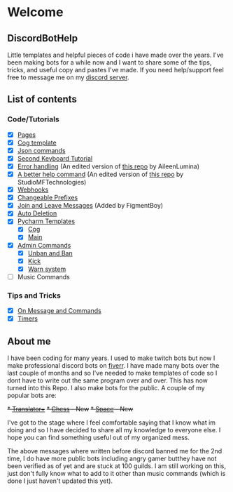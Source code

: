 # Welcome

## DiscordBotHelp

Little templates and helpful pieces of code i have made over the years. I've been making bots for a while now and I want to share some of the tips, tricks, and useful copy and pastes I've made. If you need help/support feel free to message me on my [discord server](https://discord.gg/A7aQfW6).

## List of contents

### Code/Tutorials

* [x] [Pages](Pages)
* [x] [Cog template](Cog%20Template)
* [x] [Json commands](Json%20Commands)
* [x] [Second Keyboard Tutorial](2nd%20Keyboard%20Shortcuts)
* [x] [Error handling](Error%20Handling) \(An edited version of [this repo](https://gist.github.com/AileenLumina/510438b241c16a2960e9b0b014d9ed06) by AileenLumina\)
* [x] [A better help command](Help%20Command) \(An edited version of [this repo](https://gist.github.com/StudioMFTechnologies/ad41bfd32b2379ccffe90b0e34128b8b) by StudioMFTechnologies\)
* [x] [Webhooks](Webhooks)
* [x] [Changeable Prefixes](Changeable%20Prefixes)
* [x] [Join and Leave Messages](Join%20and%20Leave%20Messages) \(Added by FigmentBoy\)
* [x] [Auto Deletion](Auto%20delete) 
* [x] [Pycharm Templates](Pycharm%20Templates)
    * [x] [Cog](Pycharm%20Templates/Cog%20Template.txt)
    * [x] [Main](Pycharm%20Templates/main.txt)
* [x] [Admin Commands](Admin%20Commands)
    * [x] [Unban and Ban](Admin%20Commands/Unban%20and%20Ban)
    * [x] [Kick](Admin%20Commands/Kick)
    * [x] [Warn system](Admin%20Commands/Warn%20system)
* [ ] Music Commands

### Tips and Tricks

* [x] [On Message and Commands](Tips%20and%20Tricks/README.md#on-message-and-commands)
* [x] [Timers](Tips%20and%20Tricks/README.md#timers)

## About me

I have been coding for many years. I used to make twitch bots but now I make professional discord bots on [fiverr](https://www.fiverr.com/nex_infinite). I have made many bots over the last couple of months and so I've needed to make templates of code so I dont have to write out the same program over and over. This has now turned into this Repo. I also make bots for the public. A couple of my popular bots are:

~~* [Translator+](https://top.gg/bot/700793365754806402)~~
~~* [Chess](https://top.gg/bot/716382796108660826) - New~~
~~* [Space](https://top.gg/bot/716615705793134633) - New~~

I've got to the stage where I feel comfortable saying that I know what im doing and so I have decided to share all my knowledge to everyone else. I hope you can find something useful out of my organized mess.

The above messages where written before discord banned me for the 2nd time, I do have more public bots including angry gamer butthey have not been verified as of yet and are stuck at 100 guilds. I am still working on this, just don't fully know what to add to it other than music commands (which is done I just haven't updated this yet). 

